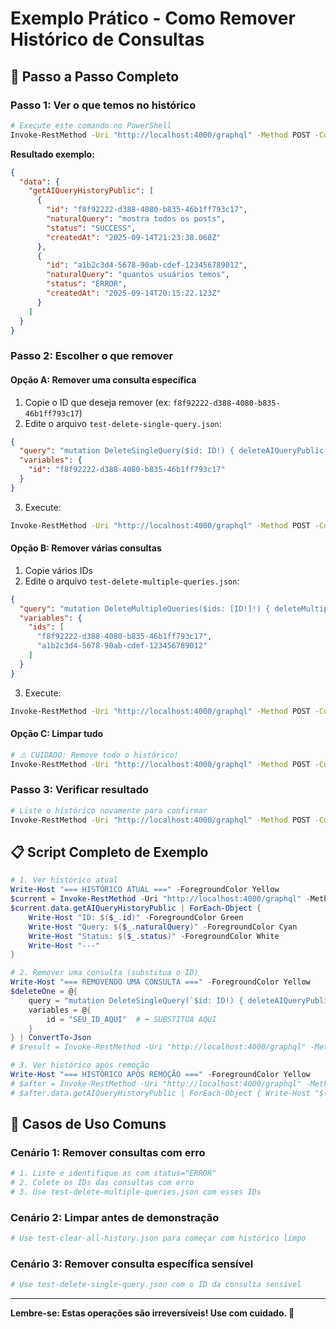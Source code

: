 # Exemplo Prático - Como Remover Histórico de Consultas

## 🎯 Passo a Passo Completo

### Passo 1: Ver o que temos no histórico
```bash
# Execute este comando no PowerShell
Invoke-RestMethod -Uri "http://localhost:4000/graphql" -Method POST -ContentType "application/json" -Body (Get-Content "test-query-history-all.json" -Raw) | ConvertTo-Json -Depth 5
```

**Resultado exemplo:**
```json
{
  "data": {
    "getAIQueryHistoryPublic": [
      {
        "id": "f8f92222-d388-4080-b835-46b1ff793c17",
        "naturalQuery": "mostra todos os posts",
        "status": "SUCCESS",
        "createdAt": "2025-09-14T21:23:38.068Z"
      },
      {
        "id": "a1b2c3d4-5678-90ab-cdef-123456789012", 
        "naturalQuery": "quantos usuários temos",
        "status": "ERROR",
        "createdAt": "2025-09-14T20:15:22.123Z"
      }
    ]
  }
}
```

### Passo 2: Escolher o que remover

#### Opção A: Remover uma consulta específica
1. Copie o ID que deseja remover (ex: `f8f92222-d388-4080-b835-46b1ff793c17`)
2. Edite o arquivo `test-delete-single-query.json`:
```json
{
  "query": "mutation DeleteSingleQuery($id: ID!) { deleteAIQueryPublic(id: $id) }",
  "variables": {
    "id": "f8f92222-d388-4080-b835-46b1ff793c17"
  }
}
```
3. Execute:
```bash
Invoke-RestMethod -Uri "http://localhost:4000/graphql" -Method POST -ContentType "application/json" -Body (Get-Content "test-delete-single-query.json" -Raw)
```

#### Opção B: Remover várias consultas
1. Copie vários IDs
2. Edite o arquivo `test-delete-multiple-queries.json`:
```json
{
  "query": "mutation DeleteMultipleQueries($ids: [ID!]!) { deleteMultipleAIQueriesPublic(ids: $ids) { deletedCount errors } }",
  "variables": {
    "ids": [
      "f8f92222-d388-4080-b835-46b1ff793c17",
      "a1b2c3d4-5678-90ab-cdef-123456789012"
    ]
  }
}
```
3. Execute:
```bash
Invoke-RestMethod -Uri "http://localhost:4000/graphql" -Method POST -ContentType "application/json" -Body (Get-Content "test-delete-multiple-queries.json" -Raw)
```

#### Opção C: Limpar tudo
```bash
# ⚠️ CUIDADO: Remove todo o histórico!
Invoke-RestMethod -Uri "http://localhost:4000/graphql" -Method POST -ContentType "application/json" -Body (Get-Content "test-clear-all-history.json" -Raw)
```

### Passo 3: Verificar resultado
```bash
# Liste o histórico novamente para confirmar
Invoke-RestMethod -Uri "http://localhost:4000/graphql" -Method POST -ContentType "application/json" -Body (Get-Content "test-query-history-all.json" -Raw) | ConvertTo-Json -Depth 5
```

## 📋 Script Completo de Exemplo

```powershell
# 1. Ver histórico atual
Write-Host "=== HISTÓRICO ATUAL ===" -ForegroundColor Yellow
$current = Invoke-RestMethod -Uri "http://localhost:4000/graphql" -Method POST -ContentType "application/json" -Body (Get-Content "test-query-history-all.json" -Raw)
$current.data.getAIQueryHistoryPublic | ForEach-Object { 
    Write-Host "ID: $($_.id)" -ForegroundColor Green
    Write-Host "Query: $($_.naturalQuery)" -ForegroundColor Cyan
    Write-Host "Status: $($_.status)" -ForegroundColor White
    Write-Host "---"
}

# 2. Remover uma consulta (substitua o ID)
Write-Host "=== REMOVENDO UMA CONSULTA ===" -ForegroundColor Yellow
$deleteOne = @{
    query = "mutation DeleteSingleQuery(`$id: ID!) { deleteAIQueryPublic(id: `$id) }"
    variables = @{
        id = "SEU_ID_AQUI"  # ⬅️ SUBSTITUA AQUI
    }
} | ConvertTo-Json
# $result = Invoke-RestMethod -Uri "http://localhost:4000/graphql" -Method POST -ContentType "application/json" -Body $deleteOne

# 3. Ver histórico após remoção
Write-Host "=== HISTÓRICO APÓS REMOÇÃO ===" -ForegroundColor Yellow
# $after = Invoke-RestMethod -Uri "http://localhost:4000/graphql" -Method POST -ContentType "application/json" -Body (Get-Content "test-query-history-all.json" -Raw)
# $after.data.getAIQueryHistoryPublic | ForEach-Object { Write-Host "$($_.id) - $($_.naturalQuery)" }
```

## 🎯 Casos de Uso Comuns

### Cenário 1: Remover consultas com erro
```bash
# 1. Liste e identifique as com status="ERROR"
# 2. Colete os IDs das consultas com erro
# 3. Use test-delete-multiple-queries.json com esses IDs
```

### Cenário 2: Limpar antes de demonstração
```bash
# Use test-clear-all-history.json para começar com histórico limpo
```

### Cenário 3: Remover consulta específica sensível
```bash
# Use test-delete-single-query.json com o ID da consulta sensível
```

---

**Lembre-se: Estas operações são irreversíveis! Use com cuidado. 🚨**